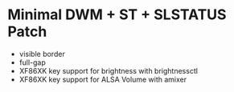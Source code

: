 # Minimal DWM + ST + SLSTATUS Patch
- visible border
- full-gap
- XF86XK key support for brightness with brightnessctl
- XF86XK key support for ALSA Volume with amixer

